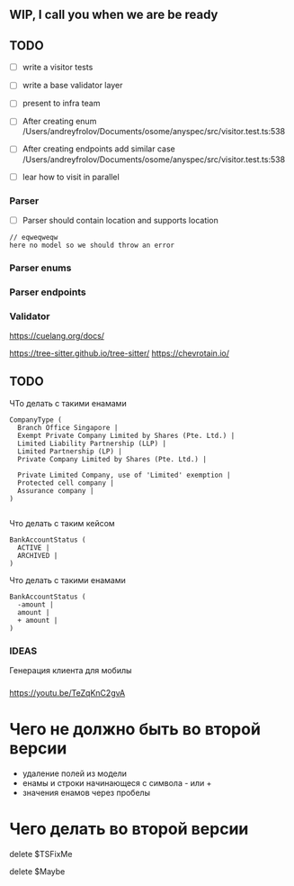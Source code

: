 [](https://astexplorer.net/)

## WIP, I call you when we are be ready 

## TODO

- [ ] write a visitor tests
- [ ] write a base validator layer
- [ ] present to infra team
- [ ] After creating enum /Users/andreyfrolov/Documents/osome/anyspec/src/visitor.test.ts:538

- [ ] After creating endpoints add similar case /Users/andreyfrolov/Documents/osome/anyspec/src/visitor.test.ts:538
- [ ] lear how to visit in parallel

### Parser

- [ ] Parser should contain location and supports location 

```
// eqweqweqw
here no model so we should throw an error
```

### Parser enums

### Parser endpoints



### Validator


https://cuelang.org/docs/



https://tree-sitter.github.io/tree-sitter/
https://chevrotain.io/





## TODO

ЧТо делать с такими енамами

```
CompanyType (
  Branch Office Singapore |
  Exempt Private Company Limited by Shares (Pte. Ltd.) |
  Limited Liability Partnership (LLP) |
  Limited Partnership (LP) |
  Private Company Limited by Shares (Pte. Ltd.) |

  Private Limited Company, use of 'Limited' exemption |
  Protected cell company |
  Assurance company |
)


```

Что делать с таким кейсом

```
BankAccountStatus (
  ACTIVE |
  ARCHIVED |
)

```

Что делать с такими енамами


```
BankAccountStatus (
  -amount |
  amount |
  + amount |
)

```

### IDEAS

Генерация клиента для мобилы


###



https://youtu.be/TeZqKnC2gvA




# Чего не должно быть во второй версии

* удаление полей из модели
* енамы и строки начинающеся с символа - или +
* значения енамов через пробелы


# Чего делать во второй версии



delete $TSFixMe

delete $Maybe